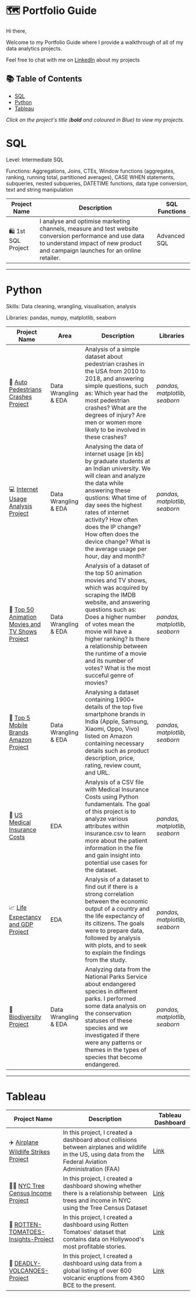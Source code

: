 # 🗺 Portfolio Guide

Hi there,

Welcome to my Portfolio Guide where I provide a walkthrough of all of my data analytics projects.

Feel free to chat with me on [LinkedIn](https://www.linkedin.com/in/rafik-sebia-44837b24a/) about my projects

## 📚 Table of Contents
- [SQL](#sql)
- [Python](#python)
- [Tableau](#tableau)

_Click on the project's title (**bold** and coloured in Blue) to view my projects._

# SQL

Level: Intermediate SQL

Functions: Aggregations, Joins, CTEs, Window functions (aggregates, ranking, running total, partitioned averages), CASE WHEN statements, subqueries, nested subqueries, DATETIME functions, data type conversion, text and string manipulation

| Project Name | Description | SQL Functions |
|---|---|---|
| 🛍 1st SQL Project | I analyse and optimise marketing channels, measure and test website conversion performance and use data to understand impact of new product and campaign launches for an online retailer. | Advanced SQL |  

***

# Python

Skills: Data cleaning, wrangling, visualisation, analysis

Libraries: pandas, numpy, matplotlib, seaborn

| Project Name | Area | Description | Libraries |    
|---|---|---|---|
| :car: [Auto Pedestrians Crashes Project](https://github.com/Rafik-Sebia/Auto-Pedestrians-Crashes/blob/main/auto_ped_crashes.ipynb) |   Data Wrangling & EDA | Analysis of a simple dataset about pedestrian crashes in the USA from 2010 to 2018, and answering simple questions, such as: Which year had the most pedestrian crashes? What are the degrees of injury? Are men or women more likely to be involved in these crashes? | _pandas, matplotlib, seaborn_ |
| :computer: [Internet Usage Analysis Project](https://github.com/Rafik-Sebia/Internet-Usage-Analysis-Project/blob/main/Internet_usage_analysis.ipynb) |   Data Wrangling & EDA | Analysing the data of internet usage [in kb] by graduate students at an Indian university. We will clean and analyze the data while answering these qustions: What time of day sees the highest rates of internet activity? How often does the IP change? How often does the device change? What is the average usage per hour, day and month? | _pandas, matplotlib, seaborn_ |
| :movie_camera: [Top 50 Animation Movies and TV Shows Project](https://github.com/Rafik-Sebia/Top-50-Animation-Movies-and-TV-Shows-Project/blob/main/Top_50_animation_movies_and_tv_shows.ipynb) |   Data Wrangling & EDA | Analysis of a dataset of the top 50 animation movies and TV shows, which was acquired by scraping the IMDB website, and answering questions such as: Does a higher number of votes mean the movie will have a higher ranking? Is there a relationship between the runtime of a movie and its number of votes? What is the most succeful genre of movies? | _pandas, matplotlib, seaborn_ |
| :iphone: [Top 5 Mobile Brands Amazon Project](https://github.com/Rafik-Sebia/Top-5-Mobile-Brands-Amazon-Project/blob/main/Top_5-mobile-brands-amazon-project.ipynb) |   Data Wrangling & EDA | Analysing a dataset containing 1900+ details of the top five smartphone brands in India (Apple, Samsung, Xiaomi, Oppo, Vivo) listed on Amazon containing necessary details such as product description, price, rating, review count, and URL. | _pandas, matplotlib, seaborn_ |
| :hospital: [US Medical Insurance Costs](https://github.com/Rafik-Sebia/2nd-take-U.S.-Medical-Insurance-Project/blob/main/us-medical-insurance-costs.ipynb) |   EDA | Analysis of a CSV file with Medical Insurance Costs using Python fundamentals. The goal of this project is to analyze various attributes within insurance.csv to learn more about the patient information in the file and gain insight into potential use cases for the dataset. | _pandas, matplotlib, seaborn_ |
| :chart_with_upwards_trend: [Life Expectancy and GDP Project](https://github.com/Rafik-Sebia/2nd-Take-on-Life-Expectancy-and-GDP/blob/main/life_expectancy_gdp.ipynb) |   EDA | Analysis of a dataset to find out if there is a strong correlation between the economic output of a country and the life expectancy of its citizens. The goals were to prepare data, followed by analysis with plots, and to seek to explain the findings from the study. | _pandas, matplotlib, seaborn_ |
| :seedling: [Biodiversity Project](https://github.com/Rafik-Sebia/2nd-take-on-Biodiversity-Project/blob/main/biodiversity.ipynb) |   Data Wrangling & EDA | Analyzing data from the National Parks Service about endangered species in different parks. I performed some data analysis on the conservation statuses of these species and we investigated if there were any patterns or themes in the types of species that become endangered. | _pandas, matplotlib, seaborn_ |

***

# Tableau

| Project Name | Description | Tableau Dashboard |
|---|---|---|
| :airplane: [Airplane Wildlife Strikes Project](https://github.com/Rafik-Sebia/Airplane-Wildlife-Strikes-Project) | In this project, I created a dashboard about collisions between airplanes and wildlife in the US, using data from the Federal Aviation Administration (FAA) | [Link](https://public.tableau.com/app/profile/mohamed.rafik.sebia/viz/CapstoneProjectAirplaneWildlifeStrikes_16760262602620/Dashboard1) |
| :deciduous_tree::money_with_wings: [NYC Tree Census Income Project](https://github.com/Rafik-Sebia/NYC-Tree-Census-Income-Project/blob/main/README.md) | In this project, I created a dashboard showing whether there is a relationship between trees and income in NYC using the Tree Census Dataset | [Link](https://public.tableau.com/app/profile/mohamed.rafik.sebia/viz/TreeCensusDataSetStarter_16755147282370/Dashboard1) |
| :movie_camera: [ROTTEN-TOMATOES-Insights-Project](https://github.com/Rafik-Sebia/ROTTEN-TOMATOES-Insights-Project/blob/main/README.md) | In this project, I created a dashboard using Rotten Tomatoes' dataset that contains data on Hollywood's most profitable stories. | [Link](https://public.tableau.com/app/profile/mohamed.rafik.sebia/viz/RottenTomatoesInsightsProject/GoodDashboard) |
| :volcano: [DEADLY-VOLCANOES-Project](https://github.com/Rafik-Sebia/DEADLY-VOLCANOES-Project/blob/main/README.md) | In this project, I created a dashboard using data from a global listing of over 600 volcanic eruptions from 4360 BCE to the present. | [Link](https://public.tableau.com/app/profile/mohamed.rafik.sebia/viz/Deadlyvolcanoes_16755946753970/Dashboard1) |
